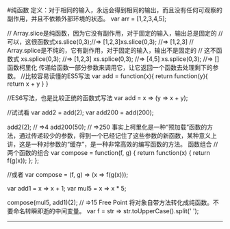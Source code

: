 #纯函数
定义：对于相同的输入，永远会得到相同的输出，而且没有任何可观察的副作用，并且不依赖外部环境的状态。
var arr = [1,2,3,4,5];

// Array.slice是纯函数，因为它没有副作用，对于固定的输入，输出总是固定的
// 可以，这很函数式xs.slice(0,3);//=> [1,2,3]xs.slice(0,3);
//=> [1,2,3]
// Array.splice是不纯的，它有副作用，对于固定的输入，输出不是固定的
// 这不函数式
xs.splice(0,3);
//=> [1,2,3]
xs.splice(0,3);
//=> [4,5]
xs.splice(0,3);
//=> []
函数柯里化
传递给函数一部分参数来调用它，让它返回一个函数去处理剩下的参数。
//比较容易读懂的ES5写法
var add = function(x){
    return function(y){
        return x + y
    }
}

//ES6写法，也是比较正统的函数式写法
var add = x => (y => x + y);

//试试看
var add2 = add(2);
var add200 = add(200);

add2(2); // =>4
add200(50); // =>250
事实上柯里化是一种“预加载”函数的方法，通过传递较少的参数，得到一个已经记住了这些参数的新函数，某种意义上讲，这是一种对参数的“缓存”，是一种非常高效的编写函数的方法。
函数组合
//两个函数的组合
var compose = function(f, g) {
    return function(x) {
        return f(g(x));
    };
};

//或者
var compose = (f, g) => (x => f(g(x)));

var add1 = x => x + 1;
var mul5 = x => x * 5;

compose(mul5, add1)(2);
// =>15
Free Point
将对象自带方法转化成纯函数。不要命名转瞬即逝的中间变量。
var f = str => str.toUpperCase().split(' ');




---
<!--<meta http-equiv="refresh" content="0.5">-->